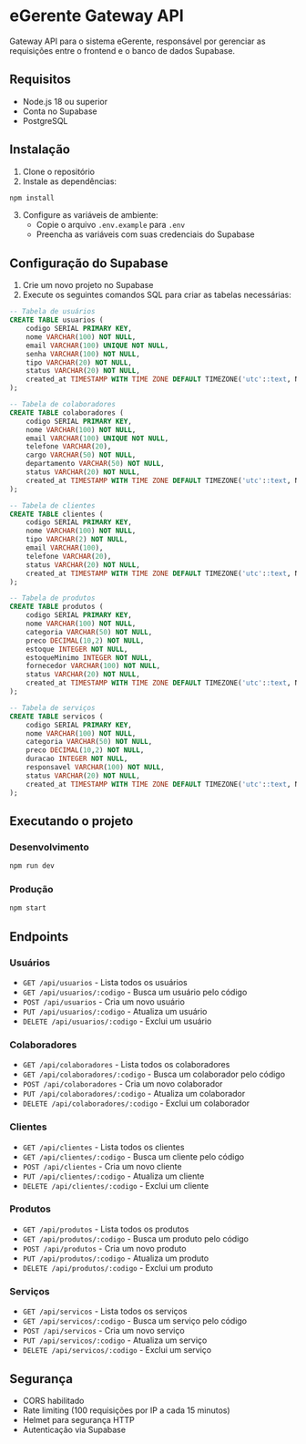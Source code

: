 # eGerente Gateway API

Gateway API para o sistema eGerente, responsável por gerenciar as requisições entre o frontend e o banco de dados Supabase.

## Requisitos

- Node.js 18 ou superior
- Conta no Supabase
- PostgreSQL

## Instalação

1. Clone o repositório
2. Instale as dependências:
```bash
npm install
```
3. Configure as variáveis de ambiente:
   - Copie o arquivo `.env.example` para `.env`
   - Preencha as variáveis com suas credenciais do Supabase

## Configuração do Supabase

1. Crie um novo projeto no Supabase
2. Execute os seguintes comandos SQL para criar as tabelas necessárias:

```sql
-- Tabela de usuários
CREATE TABLE usuarios (
    codigo SERIAL PRIMARY KEY,
    nome VARCHAR(100) NOT NULL,
    email VARCHAR(100) UNIQUE NOT NULL,
    senha VARCHAR(100) NOT NULL,
    tipo VARCHAR(20) NOT NULL,
    status VARCHAR(20) NOT NULL,
    created_at TIMESTAMP WITH TIME ZONE DEFAULT TIMEZONE('utc'::text, NOW()) NOT NULL
);

-- Tabela de colaboradores
CREATE TABLE colaboradores (
    codigo SERIAL PRIMARY KEY,
    nome VARCHAR(100) NOT NULL,
    email VARCHAR(100) UNIQUE NOT NULL,
    telefone VARCHAR(20),
    cargo VARCHAR(50) NOT NULL,
    departamento VARCHAR(50) NOT NULL,
    status VARCHAR(20) NOT NULL,
    created_at TIMESTAMP WITH TIME ZONE DEFAULT TIMEZONE('utc'::text, NOW()) NOT NULL
);

-- Tabela de clientes
CREATE TABLE clientes (
    codigo SERIAL PRIMARY KEY,
    nome VARCHAR(100) NOT NULL,
    tipo VARCHAR(2) NOT NULL,
    email VARCHAR(100),
    telefone VARCHAR(20),
    status VARCHAR(20) NOT NULL,
    created_at TIMESTAMP WITH TIME ZONE DEFAULT TIMEZONE('utc'::text, NOW()) NOT NULL
);

-- Tabela de produtos
CREATE TABLE produtos (
    codigo SERIAL PRIMARY KEY,
    nome VARCHAR(100) NOT NULL,
    categoria VARCHAR(50) NOT NULL,
    preco DECIMAL(10,2) NOT NULL,
    estoque INTEGER NOT NULL,
    estoqueMinimo INTEGER NOT NULL,
    fornecedor VARCHAR(100) NOT NULL,
    status VARCHAR(20) NOT NULL,
    created_at TIMESTAMP WITH TIME ZONE DEFAULT TIMEZONE('utc'::text, NOW()) NOT NULL
);

-- Tabela de serviços
CREATE TABLE servicos (
    codigo SERIAL PRIMARY KEY,
    nome VARCHAR(100) NOT NULL,
    categoria VARCHAR(50) NOT NULL,
    preco DECIMAL(10,2) NOT NULL,
    duracao INTEGER NOT NULL,
    responsavel VARCHAR(100) NOT NULL,
    status VARCHAR(20) NOT NULL,
    created_at TIMESTAMP WITH TIME ZONE DEFAULT TIMEZONE('utc'::text, NOW()) NOT NULL
);
```

## Executando o projeto

### Desenvolvimento
```bash
npm run dev
```

### Produção
```bash
npm start
```

## Endpoints

### Usuários
- `GET /api/usuarios` - Lista todos os usuários
- `GET /api/usuarios/:codigo` - Busca um usuário pelo código
- `POST /api/usuarios` - Cria um novo usuário
- `PUT /api/usuarios/:codigo` - Atualiza um usuário
- `DELETE /api/usuarios/:codigo` - Exclui um usuário

### Colaboradores
- `GET /api/colaboradores` - Lista todos os colaboradores
- `GET /api/colaboradores/:codigo` - Busca um colaborador pelo código
- `POST /api/colaboradores` - Cria um novo colaborador
- `PUT /api/colaboradores/:codigo` - Atualiza um colaborador
- `DELETE /api/colaboradores/:codigo` - Exclui um colaborador

### Clientes
- `GET /api/clientes` - Lista todos os clientes
- `GET /api/clientes/:codigo` - Busca um cliente pelo código
- `POST /api/clientes` - Cria um novo cliente
- `PUT /api/clientes/:codigo` - Atualiza um cliente
- `DELETE /api/clientes/:codigo` - Exclui um cliente

### Produtos
- `GET /api/produtos` - Lista todos os produtos
- `GET /api/produtos/:codigo` - Busca um produto pelo código
- `POST /api/produtos` - Cria um novo produto
- `PUT /api/produtos/:codigo` - Atualiza um produto
- `DELETE /api/produtos/:codigo` - Exclui um produto

### Serviços
- `GET /api/servicos` - Lista todos os serviços
- `GET /api/servicos/:codigo` - Busca um serviço pelo código
- `POST /api/servicos` - Cria um novo serviço
- `PUT /api/servicos/:codigo` - Atualiza um serviço
- `DELETE /api/servicos/:codigo` - Exclui um serviço

## Segurança

- CORS habilitado
- Rate limiting (100 requisições por IP a cada 15 minutos)
- Helmet para segurança HTTP
- Autenticação via Supabase 
